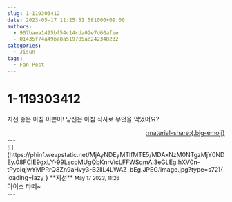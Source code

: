 ```yaml
---
slug: 1-119303412
date: 2023-05-17 11:25:51.581000+09:00
authors:
  - 907baea1495bf54c14cda02e7d60afee
  - 01435f74a49ba8a519705ad242348232
categories:
  - Jisun
tags:
  - Fan Post
---
```


# 1-119303412

<div class="post-container" markdown="1">
<div class="content-container md-sidebar__scrollwrap" markdown="1">

지선 좋은 아침 이쁜이! 당신은 아침 식사로 무엇을 먹었어요?

</div>
</div>

<div style="text-align: right;" markdown="1">
<a href="https://weverse.io/fromis9/fanpost/1-119303412" style="text-align: right;">:material-share:{.big-emoji}</a>
</div>
---

<div class="comments-container md-sidebar__scrollwrap" markdown="1">
<div class="comment" markdown="1">
<div class='id-container' markdown="1">
![](https://phinf.wevpstatic.net/MjAyNDEyMTlfMTE5/MDAxNzM0NTgzMjY0NDEy.08FClE9gxLY-99LscoMUgQbKnrVicLFFWSqmAi3eGLEg.hXV0n-tPyoIqjwYMPRrQ8Zn9aHvy3-B2llL4LWAZ_bEg.JPEG/image.jpg?type=s72){ loading=lazy }
**<span class="artist">지선</span>** <small>May 17 2023, 11:26</small><br>
</div>
<div class='comment-body' markdown="1">
아이스 라떼~
</div>
</div>
</div>
---

